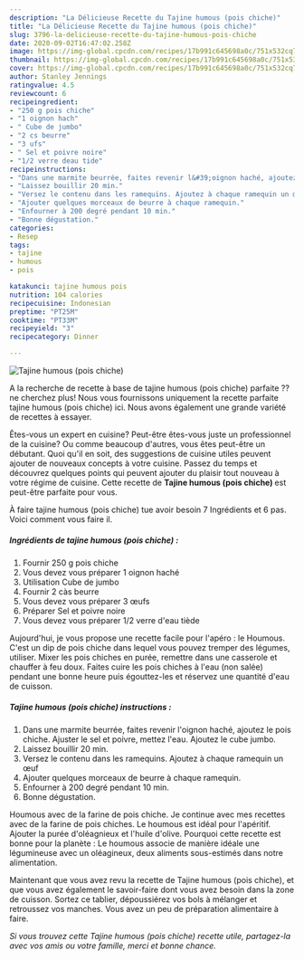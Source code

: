 ```yaml
---
description: "La Délicieuse Recette du Tajine humous (pois chiche)"
title: "La Délicieuse Recette du Tajine humous (pois chiche)"
slug: 3796-la-delicieuse-recette-du-tajine-humous-pois-chiche
date: 2020-09-02T16:47:02.258Z
image: https://img-global.cpcdn.com/recipes/17b991c645698a0c/751x532cq70/tajine-humous-pois-chiche-photo-principale-de-la-recette.jpg
thumbnail: https://img-global.cpcdn.com/recipes/17b991c645698a0c/751x532cq70/tajine-humous-pois-chiche-photo-principale-de-la-recette.jpg
cover: https://img-global.cpcdn.com/recipes/17b991c645698a0c/751x532cq70/tajine-humous-pois-chiche-photo-principale-de-la-recette.jpg
author: Stanley Jennings
ratingvalue: 4.5
reviewcount: 6
recipeingredient:
- "250 g pois chiche"
- "1 oignon hach"
- " Cube de jumbo"
- "2 cs beurre"
- "3 ufs"
- " Sel et poivre noire"
- "1/2 verre deau tide"
recipeinstructions:
- "Dans une marmite beurrée, faites revenir l&#39;oignon haché, ajoutez le pois chiche. Ajuster le sel et poivre, mettez l&#39;eau. Ajoutez le cube jumbo."
- "Laissez bouillir 20 min."
- "Versez le contenu dans les ramequins. Ajoutez à chaque ramequin un œuf"
- "Ajouter quelques morceaux de beurre à chaque ramequin."
- "Enfourner à 200 degré pendant 10 min."
- "Bonne dégustation."
categories:
- Resep
tags:
- tajine
- humous
- pois

katakunci: tajine humous pois 
nutrition: 104 calories
recipecuisine: Indonesian
preptime: "PT25M"
cooktime: "PT33M"
recipeyield: "3"
recipecategory: Dinner

---
```



![Tajine humous (pois chiche)](https://img-global.cpcdn.com/recipes/17b991c645698a0c/751x532cq70/tajine-humous-pois-chiche-photo-principale-de-la-recette.jpg)

A la recherche de recette à base de tajine humous (pois chiche) parfaite ?? ne cherchez plus! Nous vous fournissons uniquement la recette parfaite tajine humous (pois chiche) ici. Nous avons également une grande variété de recettes à essayer.

Êtes-vous un expert en cuisine? Peut-être êtes-vous juste un professionnel de la cuisine? Ou comme beaucoup d'autres, vous êtes peut-être un débutant. Quoi qu'il en soit, des suggestions de cuisine utiles peuvent ajouter de nouveaux concepts à votre cuisine. Passez du temps et découvrez quelques points qui peuvent ajouter du plaisir tout nouveau à votre régime de cuisine. Cette recette de <strong> Tajine humous (pois chiche) </strong> est peut-être parfaite pour vous.

<!--inarticleads1-->

À faire tajine humous (pois chiche) tue avoir besoin 7 Ingrédients et 6 pas. Voici comment vous faire il.

##### Ingrédients de tajine humous (pois chiche) :

1. Fournir 250 g pois chiche
1. Vous devez vous préparer 1 oignon haché
1. Utilisation  Cube de jumbo
1. Fournir 2 càs beurre
1. Vous devez vous préparer 3 œufs
1. Préparer  Sel et poivre noire
1. Vous devez vous préparer 1/2 verre d&#39;eau tiède


Aujourd&#39;hui, je vous propose une recette facile pour l&#39;apéro : le Houmous. C&#39;est un dip de pois chiche dans lequel vous pouvez tremper des légumes, utiliser. Mixer les pois chiches en purée, remettre dans une casserole et chauffer à feu doux. Faites cuire les pois chiches à l&#39;eau (non salée) pendant une bonne heure puis égouttez-les et réservez une quantité d&#39;eau de cuisson. 

<!--inarticleads2-->

##### Tajine humous (pois chiche) instructions :

1. Dans une marmite beurrée, faites revenir l&#39;oignon haché, ajoutez le pois chiche. Ajuster le sel et poivre, mettez l&#39;eau. Ajoutez le cube jumbo.
1. Laissez bouillir 20 min.
1. Versez le contenu dans les ramequins. Ajoutez à chaque ramequin un œuf
1. Ajouter quelques morceaux de beurre à chaque ramequin.
1. Enfourner à 200 degré pendant 10 min.
1. Bonne dégustation.


Houmous avec de la farine de pois chiche. Je continue avec mes recettes avec de la farine de pois chiches. Le houmous est idéal pour l&#39;apéritif. Ajouter la purée d&#39;oléagnieux et l&#39;huile d&#39;olive. Pourquoi cette recette est bonne pour la planète : Le houmous associe de manière idéale une légumineuse avec un oléagineux, deux aliments sous-estimés dans notre alimentation. 

<!--inarticleads1-->

<p>
Maintenant que vous avez revu la recette de Tajine humous (pois chiche), et que vous avez également le savoir-faire dont vous avez besoin dans la zone de cuisson. Sortez ce tablier, dépoussiérez vos bols à mélanger et retroussez vos manches. Vous avez un peu de préparation alimentaire à faire.
</p>

<p>
<i>Si vous trouvez cette Tajine humous (pois chiche) recette utile, partagez-la avec vos amis ou votre famille, merci et bonne chance.</i>
</p>
